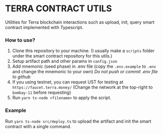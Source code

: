 # TERRA CONTRACT UTILS
Utilities for Terra blockchain interactions such as upload, init, query smart contract implemented with Typescript.

### How to use?
1. Clone this repository to your machine. (I usually make a `scripts` folder under the smart contract repository for this utils.)
2. Setup artifact path and other params in `config.json`
3. Add mnemonic (seed phase) in .env file (copy the `.env.example` to `.env` and change the mnemonic to your own) *Do not push or commit .env file to github*
4. If you using testnet, you can request UST for testing at `https://faucet.terra.money/` (Change the network at the top-right to `bombay-11` before requesting)
5. Run `yarn ts-node <filename>` to apply the script.

### Example
Run `yarn ts-node src/deploy.ts` to upload the artifact and init the smart contract with a single command.